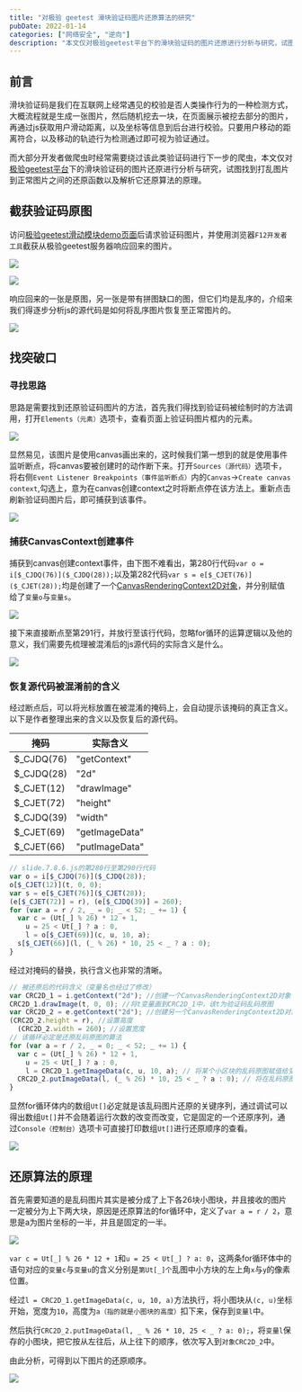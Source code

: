 ```yaml
---
title: "对极验 geetest 滑块验证码图片还原算法的研究"
pubDate: 2022-01-14
categories: ["网络安全", "逆向"]
description: "本文仅对极验geetest平台下的滑块验证码的图片还原进行分析与研究，试图找到打乱图片到正常图片之间的还原函数以及解析它还原算法的原理。"
---
```


## 前言

滑块验证码是我们在互联网上经常遇见的校验是否人类操作行为的一种检测方式，大概流程就是生成一张图片，然后随机挖去一块，在页面展示被挖去部分的图片，再通过js获取用户滑动距离，以及坐标等信息到后台进行校验。只要用户移动的距离符合，以及移动的轨迹行为检测通过即可视为验证通过。

而大部分开发者做爬虫时经常需要绕过该此类验证码进行下一步的爬虫，本文仅对[极验geetest平台](https://www.geetest.com/ "极验geetest平台")下的滑块验证码的图片还原进行分析与研究，试图找到打乱图片到正常图片之间的还原函数以及解析它还原算法的原理。

## 截获验证码原图

访问[极验geetest滑动模块demo页面](https://www.geetest.com/demo/slide-float.html "极验geetest滑动模块demo页面")后请求验证码图片，并使用浏览器`F12开发者工具`截获从极验geetest服务器响应回来的图片。

![](https://files.0xlau.dev/blog/images/202404072243858.webp)

![](https://files.0xlau.dev/blog/images/202404072243161.webp)

响应回来的一张是原图，另一张是带有拼图缺口的图，但它们均是乱序的，介绍来我们得逐步分析js的源代码是如何将乱序图片恢复至正常图片的。

![](https://files.0xlau.dev/blog/images/202404072243584.webp)

## 找突破口

### 寻找思路

思路是需要找到还原验证码图片的方法，首先我们得找到验证码被绘制时的方法调用，打开`Elements（元素）`选项卡，查看页面上验证码图片框内的元素。

![](https://files.0xlau.dev/blog/images/202404072243670.webp)

显然易见，该图片是使用canvas画出来的，这时候我们第一想到的就是使用事件监听断点，将canvas要被创建时的动作断下来。打开`Sources（源代码）`选项卡，将右侧`Event Listener Breakpoints（事件监听断点）`内的`Canvas`->`Create canvas context`,勾选上，意为在canvas创建context之时将断点停在该方法上。重新点击刷新验证码图片后，即可捕获到该事件。

![](https://files.0xlau.dev/blog/images/202404072243292.webp)

### 捕获CanvasContext创建事件

捕获到canvas创建context事件，由下图不难看出，第280行代码`var o = i[$_CJDQ(76)]($_CJDQ(28));`以及第282代码`var s = e[$_CJET(76)]($_CJET(28));`均是创建了一个[CanvasRenderingContext2D对象](https://developer.mozilla.org/zh-CN/docs/Web/API/CanvasRenderingContext2D "CanvasRenderingContext2D对象")，并分别赋值给了`变量o`与`变量s`。

![](https://files.0xlau.dev/blog/images/202404072243333.webp)

接下来直接断点至第291行，并放行至该行代码，忽略for循环的运算逻辑以及他的意义，我们需要先梳理被混淆后的js源代码的实际含义是什么。

![](https://files.0xlau.dev/blog/images/202404072243496.webp)

### 恢复源代码被混淆前的含义

经过断点后，可以将光标放置在被混淆的掩码上，会自动提示该掩码的真正含义。以下是作者整理出来的含义以及恢复后的源代码。

| 掩码        | 实际含义       |
| ----------- | -------------- |
| $\_CJDQ(76) | "getContext"   |
| $\_CJDQ(28) | "2d"           |
| $\_CJET(12) | "drawImage"    |
| $\_CJET(72) | "height"       |
| $\_CJDQ(39) | "width"        |
| $\_CJET(69) | "getImageData" |
| $\_CJET(66) | "putImageData" |

```javascript
// slide.7.8.6.js的第280行至第290行代码
var o = i[$_CJDQ(76)]($_CJDQ(28));
o[$_CJET(12)](t, 0, 0);
var s = e[$_CJET(76)]($_CJET(28));
(e[$_CJET(72)] = r), (e[$_CJDQ(39)] = 260);
for (var a = r / 2, _ = 0; _ < 52; _ += 1) {
  var c = (Ut[_] % 26) * 12 + 1,
    u = 25 < Ut[_] ? a : 0,
    l = o[$_CJET(69)](c, u, 10, a);
  s[$_CJET(66)](l, (_ % 26) * 10, 25 < _ ? a : 0);
}
```

经过对掩码的替换，执行含义也非常的清晰。

```javascript
// 被还原后的代码含义（变量名也经过了修改）
var CRC2D_1 = i.getContext("2d"); //创建一个CanvasRenderingContext2D对象
CRC2D_1.drawImage(t, 0, 0); //将t变量画到CRC2D_1中，该t为验证码乱码原图
var CRC2D_2 = e.getContext("2d"); //创建另一个CanvasRenderingContext2D对象
(CRC2D_2.height = r), //设置高度
  (CRC2D_2.width = 260); //设置宽度
// 该循环必定是还原乱码原图的算法
for (var a = r / 2, _ = 0; _ < 52; _ += 1) {
  var c = (Ut[_] % 26) * 12 + 1,
    u = 25 < Ut[_] ? a : 0,
    l = CRC2D_1.getImageData(c, u, 10, a); // 将某个小区块的乱码原图赋值给变量l
  CRC2D_2.putImageData(l, (_ % 26) * 10, 25 < _ ? a : 0); // 将在乱码原图扣下来的小部分按顺序拼接到CRC2D_2中
}
```

显然for循环体内的数组`Ut[]`必定就是该乱码图片还原的关键序列，通过调试可以得出数组`Ut[]`并不会随着运行次数的改变而改变，它是固定的一个还原序列，通过`Console（控制台）`选项卡可直接打印数组`Ut[]`进行还原顺序的查看。

![](https://files.0xlau.dev/blog/images/202404072244002.webp)

## 还原算法的原理

首先需要知道的是乱码图片其实是被分成了上下各26块小图块，并且接收的图片一定被分为上下两大块，原因是还原算法的for循环中，定义了`var a = r / 2`，意思是a为图片坐标的一半，并且是固定的一半。

![](https://files.0xlau.dev/blog/images/202404072244053.webp)

`var c = Ut[_] % 26 * 12 + 1`和`u = 25 < Ut[_] ? a: 0`，这两条for循环体中的语句对应的`变量c`与`变量u`的含义分别是`第Ut[_]个`乱图中小方块的左上角`x`与`y`的像素位置。

经过`l = CRC2D_1.getImageData(c, u, 10, a)`方法执行，将小图块从`(c, u)`坐标开始，宽度为`10`，高度为`a（指的就是小图块的高度）`扣下来，保存到`变量l`中。

然后执行`CRC2D_2.putImageData(l, _ % 26 * 10, 25 < _ ? a: 0);`，将`变量l`保存的小图块，把它按从左往后，从上往下的顺序，依次写入到`对象CRC2D_2`中。

由此分析，可得到以下图片的还原顺序。

![](https://files.0xlau.dev/blog/images/202404072244187.webp)
